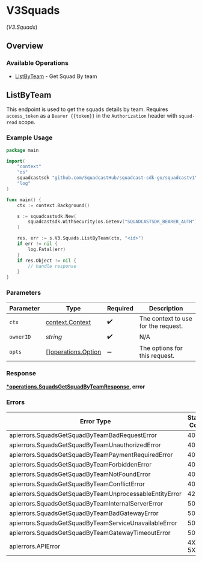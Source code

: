 # V3Squads
(*V3.Squads*)

## Overview

### Available Operations

* [ListByTeam](#listbyteam) - Get Squad By team

## ListByTeam

This endpoint is used to get the squads details by team.
Requires `access_token` as a `Bearer {{token}}` in the `Authorization` header with `squad-read` scope.

### Example Usage

<!-- UsageSnippet language="go" operationID="Squads_getSquadByTeam" method="get" path="/v3/squads" -->
```go
package main

import(
	"context"
	"os"
	squadcastsdk "github.com/SquadcastHub/squadcast-sdk-go/squadcastv1"
	"log"
)

func main() {
    ctx := context.Background()

    s := squadcastsdk.New(
        squadcastsdk.WithSecurity(os.Getenv("SQUADCASTSDK_BEARER_AUTH")),
    )

    res, err := s.V3.Squads.ListByTeam(ctx, "<id>")
    if err != nil {
        log.Fatal(err)
    }
    if res.Object != nil {
        // handle response
    }
}
```

### Parameters

| Parameter                                                | Type                                                     | Required                                                 | Description                                              |
| -------------------------------------------------------- | -------------------------------------------------------- | -------------------------------------------------------- | -------------------------------------------------------- |
| `ctx`                                                    | [context.Context](https://pkg.go.dev/context#Context)    | :heavy_check_mark:                                       | The context to use for the request.                      |
| `ownerID`                                                | *string*                                                 | :heavy_check_mark:                                       | N/A                                                      |
| `opts`                                                   | [][operations.Option](../../models/operations/option.md) | :heavy_minus_sign:                                       | The options for this request.                            |

### Response

**[*operations.SquadsGetSquadByTeamResponse](../../models/operations/squadsgetsquadbyteamresponse.md), error**

### Errors

| Error Type                                             | Status Code                                            | Content Type                                           |
| ------------------------------------------------------ | ------------------------------------------------------ | ------------------------------------------------------ |
| apierrors.SquadsGetSquadByTeamBadRequestError          | 400                                                    | application/json                                       |
| apierrors.SquadsGetSquadByTeamUnauthorizedError        | 401                                                    | application/json                                       |
| apierrors.SquadsGetSquadByTeamPaymentRequiredError     | 402                                                    | application/json                                       |
| apierrors.SquadsGetSquadByTeamForbiddenError           | 403                                                    | application/json                                       |
| apierrors.SquadsGetSquadByTeamNotFoundError            | 404                                                    | application/json                                       |
| apierrors.SquadsGetSquadByTeamConflictError            | 409                                                    | application/json                                       |
| apierrors.SquadsGetSquadByTeamUnprocessableEntityError | 422                                                    | application/json                                       |
| apierrors.SquadsGetSquadByTeamInternalServerError      | 500                                                    | application/json                                       |
| apierrors.SquadsGetSquadByTeamBadGatewayError          | 502                                                    | application/json                                       |
| apierrors.SquadsGetSquadByTeamServiceUnavailableError  | 503                                                    | application/json                                       |
| apierrors.SquadsGetSquadByTeamGatewayTimeoutError      | 504                                                    | application/json                                       |
| apierrors.APIError                                     | 4XX, 5XX                                               | \*/\*                                                  |